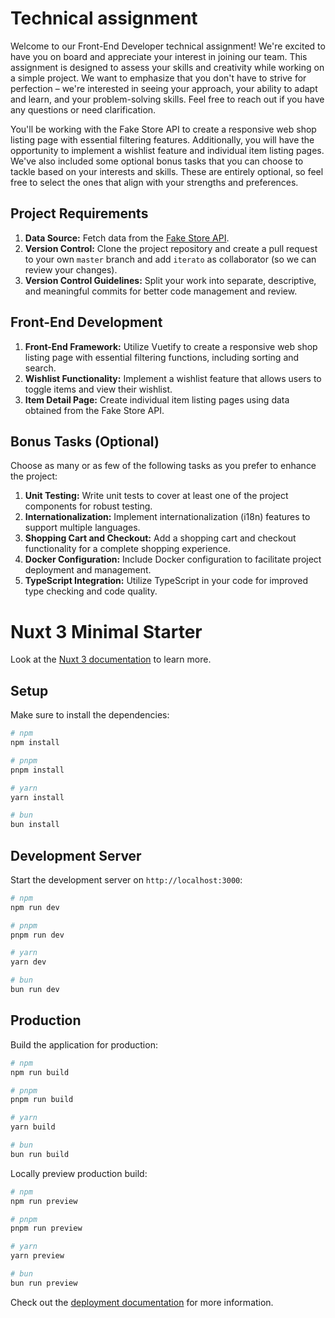 # Technical assignment
Welcome to our Front-End Developer technical assignment! We're excited to have you on board and appreciate your interest in joining our team.
This assignment is designed to assess your skills and creativity while working on a simple project.
We want to emphasize that you don't have to strive for perfection – we're interested in seeing your approach, your ability to adapt and learn, and your problem-solving skills.
Feel free to reach out if you have any questions or need clarification.

You'll be working with the Fake Store API to create a responsive web shop listing page with essential filtering features.
Additionally, you will have the opportunity to implement a wishlist feature and individual item listing pages.
We've also included some optional bonus tasks that you can choose to tackle based on your interests and skills.
These are entirely optional, so feel free to select the ones that align with your strengths and preferences.

## Project Requirements
1. **Data Source:** Fetch data from the [Fake Store API](https://fakestoreapi.com/docs).
2. **Version Control:** Clone the project repository and create a pull request to your own `master` branch and add `iterato` as collaborator (so we can review your changes).
3. **Version Control Guidelines:** Split your work into separate, descriptive, and meaningful commits for better code management and review.

## Front-End Development
1. **Front-End Framework:** Utilize Vuetify to create a responsive web shop listing page with essential filtering functions, including sorting and search.
2. **Wishlist Functionality:** Implement a wishlist feature that allows users to toggle items and view their wishlist.
3. **Item Detail Page:** Create individual item listing pages using data obtained from the Fake Store API.

## Bonus Tasks (Optional)
Choose as many or as few of the following tasks as you prefer to enhance the project:
1. **Unit Testing:** Write unit tests to cover at least one of the project components for robust testing.
2. **Internationalization:** Implement internationalization (i18n) features to support multiple languages.
3. **Shopping Cart and Checkout:** Add a shopping cart and checkout functionality for a complete shopping experience.
4. **Docker Configuration:** Include Docker configuration to facilitate project deployment and management.
5. **TypeScript Integration:** Utilize TypeScript in your code for improved type checking and code quality.
# Nuxt 3 Minimal Starter

Look at the [Nuxt 3 documentation](https://nuxt.com/docs/getting-started/introduction) to learn more.

## Setup

Make sure to install the dependencies:

```bash
# npm
npm install

# pnpm
pnpm install

# yarn
yarn install

# bun
bun install
```

## Development Server

Start the development server on `http://localhost:3000`:

```bash
# npm
npm run dev

# pnpm
pnpm run dev

# yarn
yarn dev

# bun
bun run dev
```

## Production

Build the application for production:

```bash
# npm
npm run build

# pnpm
pnpm run build

# yarn
yarn build

# bun
bun run build
```

Locally preview production build:

```bash
# npm
npm run preview

# pnpm
pnpm run preview

# yarn
yarn preview

# bun
bun run preview
```

Check out the [deployment documentation](https://nuxt.com/docs/getting-started/deployment) for more information.
